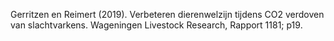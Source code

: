 Gerritzen en Reimert (2019). Verbeteren dierenwelzijn tijdens CO2 verdoven van slachtvarkens. Wageningen Livestock Research, Rapport 1181; p19.
